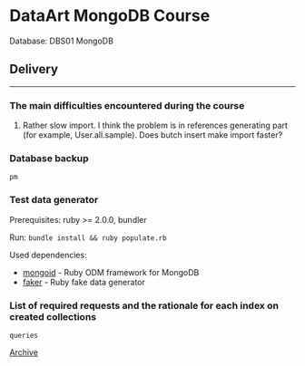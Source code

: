 # DataArt MongoDB Course
Database: DBS01 MongoDB

## Delivery

---
### The main difficulties encountered during the course

1. Rather slow import. I think the problem is in references generating part (for example, User.all.sample). Does butch insert make import faster?

### Database backup
`pm`

### Test data generator
Prerequisites: ruby >= 2.0.0, bundler

Run: `bundle install && ruby populate.rb`

Used dependencies:

* [mongoid](https://github.com/mongoid/mongoid) - Ruby ODM framework for MongoDB
* [faker](https://github.com/stympy/faker) - Ruby fake data generator

### List of required requests and the rationale for each index on created collections
`queries`

[Archive](http://phabricator.dataart.net)
